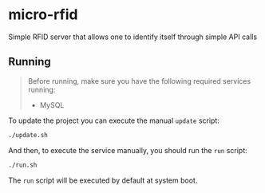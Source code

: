 # micro-rfid
Simple RFID server that allows one to identify itself through simple API calls

## Running

> Before running, make sure you have the following required services running:
> 
> - MySQL
>


To update the project you can execute the manual `update` script:
```bash
./update.sh
```

And then, to execute the service manually, you should run the `run` script:
```bash
./run.sh
```

The `run` script will be executed by default at system boot.
